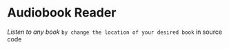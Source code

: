 # Audiobook Reader
_Listen to any book_ `by change the location of your desired book` in source code
